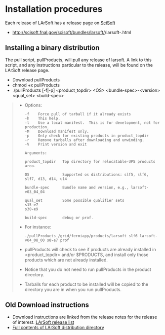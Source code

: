 Installation procedures
====================================================

Each release of LArSoft has a release page on [SciSoft](http://scisoft.fnal.gov/scisoft/bundles/larsoft/)

-   http://scisoft.fnal.gov/scisoft/bundles/larsoft/<version>/larsoft-<version>.html

Installing a binary distribution
----------------------------------------------------------------------

The pull script, pullProducts, will pull any release of larsoft.
A link to this script, and any instructions particular to the release, will be found on the LArSoft release page.

-   Download pullProducts
-   chmod +x pullProducts
-   ./pullProducts [-f|-p] \<product\_topdir\> \<OS\> \<bundle-spec\>-\<version\> \<qual\_set\> \<build-spec\>

> -   Options:
>
>         -f    Force pull of tarball if it already exists
>         -h    This help.
>         -l    Use a local manifest.  This is for development, not for production.
>         -M    Download manifest only.
>         -p    Only check for existing products in product_topdir
>         -r    Remove tarballs after downloading and unwinding.
>         -V    Print version and exit
>
>         Arguments:
>
>         product_topdir   Top directory for relocatable-UPS products area.
>
>         OS               Supported os distributions: slf5, slf6, slf7, d13, d14, u14
>
>         bundle-spec      Bundle name and version, e.g., larsoft-v03_04_04
>
>         qual_set         Some possible qualifier sets
>         s15-e7
>         s30-e9
>
>         build-spec       debug or prof.
>
> -   For instance:
>
>         ./pullProducts /grid/fermiapp/products/larsoft slf6 larsoft-v04_08_00 s8-e7 prof
>
> -   pullProducts will check to see if products are already installed in \<product\_topdir\> and/or \$PRODUCTS, and install only those products which are not already installed.
> -   Notice that you do not need to run pullProducts in the product directory.
> -   Tarballs for each product to be installed will be copied to the directory you are in when you run pullProducts.

Old Download instructions
--------------------------------------------------------

-   Download instructions are linked from the release notes for the release of interest. [LArSoft release list](releases/LArSoft_release_list)
-   [Full contents of LArSoft distribution directory](http://scisoft.fnal.gov/scisoft/bundles/larsoft)

